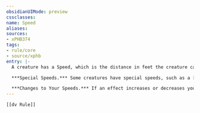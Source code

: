 ```yaml
---
obsidianUIMode: preview
cssclasses:
name: Speed
aliases:
sources:
- xPHB374
tags:
- rule/core
- source/xphb
entry: |-
  A creature has a Speed, which is the distance in feet the creature can cover when it moves on its turn.

  ***Special Speeds.*** Some creatures have special speeds, such as a [[Burrow Speed]], [[Climb Speed]], [[Fly Speed]], or [[Swim Speed]], each of which is defined in this glossary. If you have more than one speed, choose which one to use when you move; you can switch between the speeds during your move. Whenever you switch, subtract the distance already moved from the new speed. The result determines how much farther you can move. If the result is 0 or less, you can't use the new speed during the current move. For example, if you have a Speed of 30 and a [[Fly Speed]] of 40, you could fly 10 feet, walk 10 feet, and leap into the air to fly 20 feet more.

  ***Changes to Your Speeds.*** If an effect increases or decreases your Speed for a time, any special speed you have increases or decreases by an equal amount for the same duration. For example, if your Speed is reduced to 0 and you have a [[Climb Speed]], your [[Climb Speed]] is also reduced to 0. Similarly, if your Speed is halved and you have a [[Fly Speed]], your [[Fly Speed]] is also halved.
---
```


```meta-bind-embed
[[dv Rule]]
```